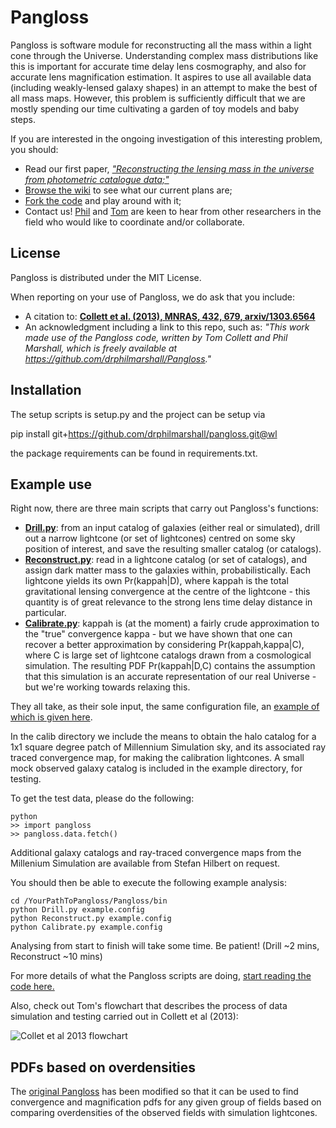 # Pangloss

Pangloss is software module for reconstructing all the mass within a light cone
through the Universe.  Understanding complex mass distributions like
this is important for accurate time delay lens cosmography, and also for
accurate lens magnification estimation. It aspires to use all available
data (including weakly-lensed galaxy shapes) in an  attempt to make the best of all mass maps. However, this
problem is sufficiently difficult that we are mostly spending our time
cultivating a garden of toy models and baby steps.

If you are interested in the ongoing investigation of this interesting
problem, you should:
* Read our first paper, [_"Reconstructing the lensing mass in the universe from photometric catalogue data;"_](http://arxiv.org/abs/1303.6564)
* [Browse the wiki](https://github.com/drphilmarshall/Pangloss/wiki) 
to see what our current plans are;
* [Fork the code](https://github.com/drphilmarshall/Pangloss) and play around with it;
* Contact us! [Phil](mailto:dr.phil.marshall@gmail.com) and [Tom](mailto:tcollett@ast.cam.ac.uk) are keen to hear from other researchers in the field who would like to coordinate and/or collaborate.

## License

Pangloss is distributed under the MIT License.

When reporting on your use of Pangloss, we do ask that you include:
* A citation to: **[Collett et al. (2013), MNRAS, 432, 679, arxiv/1303.6564](http://adsabs.harvard.edu/abs/2013MNRAS.432..679C)**
* An acknowledgment including a link to this repo, such as:
_"This work made use of the Pangloss code, written by Tom Collett and
Phil Marshall, which is freely available at https://github.com/drphilmarshall/Pangloss."_

## Installation

The setup scripts is setup.py and the project can be setup via

pip install git+https://github.com/drphilmarshall/pangloss.git@wl

the package requirements can be found in requirements.txt.

## Example use

Right now, there are three main scripts that carry out Pangloss's
functions:

* **[Drill.py](https://github.com/drphilmarshall/Pangloss/blob/master/Drill.py)**: 
from an input catalog of galaxies (either real or
simulated), drill out a narrow lightcone (or set of lightcones) centred
on some sky position of interest, and save the resulting smaller
catalog (or catalogs).
* **[Reconstruct.py](https://github.com/drphilmarshall/Pangloss/blob/master/Reconstruct.py)**:
read in a lightcone catalog (or set of catalogs), and
assign dark matter mass to the galaxies within, probabilistically. Each
lightcone yields its own Pr(kappah|D), where kappah is the total
gravitational lensing convergence at the centre of the lightcone - this
quantity is of great relevance to the strong lens time delay distance in
particular.
* **[Calibrate.py](https://github.com/drphilmarshall/Pangloss/blob/master/Calibrate.py)**:
 kappah is (at the moment) a fairly crude approximation
to the "true" convergence kappa - but we have shown that one can recover
a better approximation by considering Pr(kappah,kappa|C), where C is
large set of lightcone catalogs drawn from a cosmological simulation.
The resulting PDF Pr(kappah|D,C) contains the assumption that this
simulation is an accurate representation of our real Universe - but
we're working towards relaxing this.

They all take, as their sole input, the same configuration file, an
[example of which is given here](https://github.com/drphilmarshall/Pangloss/blob/master/pangloss/example_catalog.txt).

In the calib directory we include the means to obtain the halo catalog 
for a 1x1 square degree patch of Millennium Simulation sky, and its
associated ray traced convergence map, for making the calibration
lightcones. A small mock observed galaxy catalog is included in the
example directory, for testing.

To get the test data, please do the following:

    python
    >> import pangloss
    >> pangloss.data.fetch()

Additional galaxy catalogs and ray-traced convergence maps from the
Millenium Simulation are available from Stefan Hilbert on request.

You should then be able to execute the following example analysis:

    cd /YourPathToPangloss/Pangloss/bin
    python Drill.py example.config
    python Reconstruct.py example.config
    python Calibrate.py example.config
    
Analysing from start to finish will take some time. Be patient! 
(Drill ~2 mins, Reconstruct ~10 mins)

For more details of what the Pangloss scripts are doing, [start reading the code here.](https://github.com/drphilmarshall/Pangloss/wiki/Code-description)

Also, check out Tom's flowchart that describes the process of data simulation and testing carried out in Collett et al (2013):

![Collet et al 2013 flowchart](https://github.com/drphilmarshall/Pangloss/blob/master/doc/flowchart.png?raw=true)

## PDFs based on overdensities

The [original 
Pangloss](https://github.com/drphilmarshall/Pangloss) has been 
modified so that it can be used to find convergence and 
magnification pdfs for any given group of fields based on 
comparing overdensities of the observed fields with simulation 
lightcones.
